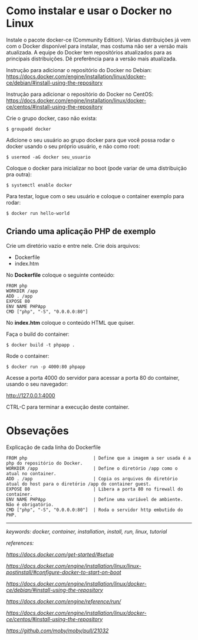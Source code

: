 # Como instalar e usar o Docker no Linux

Instale o pacote docker-ce (Community Edition). Várias distribuições já vem com o Docker disponível para instalar, mas costuma não ser a versão mais atualizada. A equipe do Docker tem repositórios atualizados para as principais distribuições. Dê preferência para a versão mais atualizada.

Instrução para adicionar o repositório do Docker no Debian:
https://docs.docker.com/engine/installation/linux/docker-ce/debian/#install-using-the-repository

Instrução para adicionar o repositório do Docker no CentOS:
https://docs.docker.com/engine/installation/linux/docker-ce/centos/#install-using-the-repository

Crie o grupo docker, caso não exista:

```
$ groupadd docker
```

Adicione o seu usuário ao grupo docker para que você possa rodar o docker usando o seu próprio usuário, e não como root:

```
$ usermod -aG docker seu_usuario
```

Coloque o docker para inicializar no boot (pode variar de uma distribuição pra outra):

```
$ systemctl enable docker
```

Para testar, logue com o seu usuário e coloque o container exemplo para rodar:

```
$ docker run hello-world
```

## Criando uma aplicação PHP de exemplo

Crie um diretório vazio e entre nele. Crie dois arquivos:
  * Dockerfile
  * index.htm

No **Dockerfile** coloque o seguinte conteúdo:
```
FROM php
WORKDIR /app
ADD . /app
EXPOSE 80
ENV NAME PHPApp
CMD ["php", "-S", "0.0.0.0:80"]
```

No **index.htm** coloque o conteúdo HTML que quiser.

Faça o build do container:
```
$ docker build -t phpapp .
```

Rode o container:
```
$ docker run -p 4000:80 phpapp
```

Acesse a porta 4000 do servidor para acessar a porta 80 do container, usando o seu navegador:

http://127.0.0.1:4000

CTRL-C para terminar a execução deste container.

# Obsevações

Explicação de cada linha do Dockerfile
```
FROM php                         | Define que a imagem a ser usada é a php do repositório do Docker.
WORKDIR /app                     | Define o diretório /app como o atual no container.
ADD . /app                       | Copia os arquivos do diretório atual do host para o diretório /app do container guest.
EXPOSE 80                        | Libera a porta 80 no firewall do container.
ENV NAME PHPApp                  | Define uma variável de ambiente. Não é obrigatório.
CMD ["php", "-S", "0.0.0.0:80"]  | Roda o servidor http embutido do PHP.
```

---

*keywords: docker, container, installation, install, run, linux, tutorial*

*references:*

*https://docs.docker.com/get-started/#setup*

*https://docs.docker.com/engine/installation/linux/linux-postinstall/#configure-docker-to-start-on-boot*

*https://docs.docker.com/engine/installation/linux/docker-ce/debian/#install-using-the-repository*

*https://docs.docker.com/engine/reference/run/*

*https://docs.docker.com/engine/installation/linux/docker-ce/centos/#install-using-the-repository*

*https://github.com/moby/moby/pull/21032*
